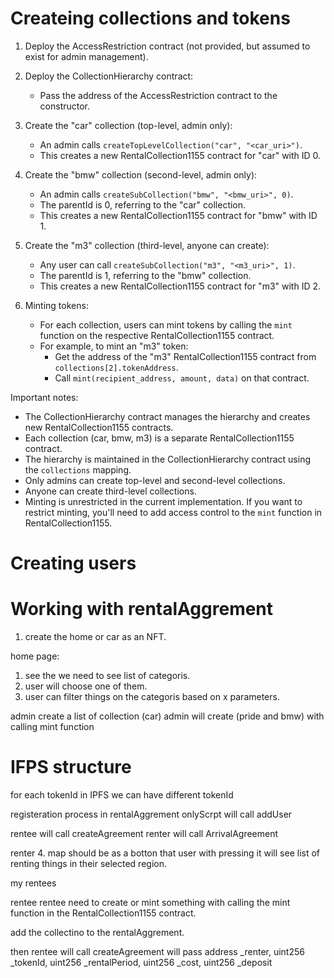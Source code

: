 # Createing collections and tokens
1. Deploy the AccessRestriction contract (not provided, but assumed to exist for admin management).

2. Deploy the CollectionHierarchy contract:
   - Pass the address of the AccessRestriction contract to the constructor.

3. Create the "car" collection (top-level, admin only):
   - An admin calls `createTopLevelCollection("car", "<car_uri>")`.
   - This creates a new RentalCollection1155 contract for "car" with ID 0.

4. Create the "bmw" collection (second-level, admin only):
   - An admin calls `createSubCollection("bmw", "<bmw_uri>", 0)`.
   - The parentId is 0, referring to the "car" collection.
   - This creates a new RentalCollection1155 contract for "bmw" with ID 1.

5. Create the "m3" collection (third-level, anyone can create):
   - Any user can call `createSubCollection("m3", "<m3_uri>", 1)`.
   - The parentId is 1, referring to the "bmw" collection.
   - This creates a new RentalCollection1155 contract for "m3" with ID 2.

6. Minting tokens:
   - For each collection, users can mint tokens by calling the `mint` function on the respective RentalCollection1155 contract.
   - For example, to mint an "m3" token:
     - Get the address of the "m3" RentalCollection1155 contract from `collections[2].tokenAddress`.
     - Call `mint(recipient_address, amount, data)` on that contract.

Important notes:
- The CollectionHierarchy contract manages the hierarchy and creates new RentalCollection1155 contracts.
- Each collection (car, bmw, m3) is a separate RentalCollection1155 contract.
- The hierarchy is maintained in the CollectionHierarchy contract using the `collections` mapping.
- Only admins can create top-level and second-level collections.
- Anyone can create third-level collections.
- Minting is unrestricted in the current implementation. If you want to restrict minting, you'll need to add access control to the `mint` function in RentalCollection1155.


# Creating users


# Working with rentalAggrement







1. create the home or car as an NFT.

home page:
1. see the we need to see list of categoris. 
2. user will choose one of them.
3. user can filter things on the categoris based on x parameters.

admin create a list of collection (car)
admin will create (pride and bmw) with calling mint function

# IFPS structure
for each tokenId in IPFS we can have different tokenId


registeration process
in rentalAggrement onlyScrpt will call addUser 

rentee will call createAgreement
renter will call ArrivalAgreement


renter
4. map should be as a botton that user with pressing it will see list of renting things in their selected region.

my rentees

rentee
rentee need to create or mint something with calling the mint function in the RentalCollection1155 contract. 

add the collectino to the rentalAggrement.

then rentee will call createAgreement will pass	address _renter, uint256 _tokenId, uint256 _rentalPeriod, uint256 _cost, uint256 _deposit